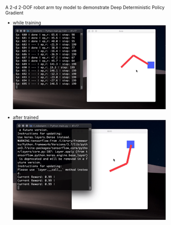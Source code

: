 A 2-d 2-DOF robot arm toy model to demonstrate Deep Deterministic Policy Gradient

- while training
![](train.gif)

- after trained
![](eval.gif)
